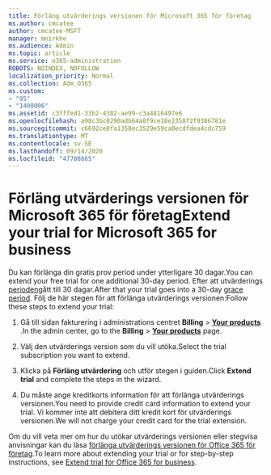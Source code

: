 ```yaml
---
title: Förläng utvärderings versionen för Microsoft 365 för företag
ms.author: cmcatee
author: cmcatee-MSFT
manager: mnirkhe
ms.audience: Admin
ms.topic: article
ms.service: o365-administration
ROBOTS: NOINDEX, NOFOLLOW
localization_priority: Normal
ms.collection: Adm_O365
ms.custom:
- "95"
- "1400006"
ms.assetid: c3fffed1-33b2-4382-ae99-c3a4816497e6
ms.openlocfilehash: a98c3bc0290adb64a8f9ce18e2358f2f9386781e
ms.sourcegitcommit: c6692ce0fa1358ec3529e59ca0ecdfdea4cdc759
ms.translationtype: MT
ms.contentlocale: sv-SE
ms.lasthandoff: 09/14/2020
ms.locfileid: "47708665"
---
```

# <a name="extend-your-trial-for-microsoft-365-for-business"></a><span data-ttu-id="f6d24-102">Förläng utvärderings versionen för Microsoft 365 för företag</span><span class="sxs-lookup"><span data-stu-id="f6d24-102">Extend your trial for Microsoft 365 for business</span></span>

<span data-ttu-id="f6d24-103">Du kan förlänga din gratis prov period under ytterligare 30 dagar.</span><span class="sxs-lookup"><span data-stu-id="f6d24-103">You can extend your free trial for one additional 30-day period.</span></span> <span data-ttu-id="f6d24-104">Efter att utvärderings [perioden](https://docs.microsoft.com/alchemyinsights/grace-period-for-microsoft-365-free-trial)gått till 30 dagar.</span><span class="sxs-lookup"><span data-stu-id="f6d24-104">After that your trial goes into a 30-day [grace period](https://docs.microsoft.com/alchemyinsights/grace-period-for-microsoft-365-free-trial).</span></span> <span data-ttu-id="f6d24-105">Följ de här stegen för att förlänga utvärderings versionen:</span><span class="sxs-lookup"><span data-stu-id="f6d24-105">Follow these steps to extend your trial:</span></span>
  
1. <span data-ttu-id="f6d24-106">Gå till sidan fakturering i administrations centret **Billing** \> **[Your products](https://go.microsoft.com/fwlink/p/?linkid=842054)** .</span><span class="sxs-lookup"><span data-stu-id="f6d24-106">In the admin center, go to the **Billing** \> **[Your products](https://go.microsoft.com/fwlink/p/?linkid=842054)** page.</span></span>

2. <span data-ttu-id="f6d24-107">Välj den utvärderings version som du vill utöka.</span><span class="sxs-lookup"><span data-stu-id="f6d24-107">Select the trial subscription you want to extend.</span></span>

3. <span data-ttu-id="f6d24-108">Klicka på **Förläng utvärdering** och utför stegen i guiden.</span><span class="sxs-lookup"><span data-stu-id="f6d24-108">Click **Extend trial** and complete the steps in the wizard.</span></span>

4. <span data-ttu-id="f6d24-109">Du måste ange kreditkorts information för att förlänga utvärderings versionen.</span><span class="sxs-lookup"><span data-stu-id="f6d24-109">You need to provide credit card information to extend your trial.</span></span> <span data-ttu-id="f6d24-110">Vi kommer inte att debitera ditt kredit kort för utvärderings versionen.</span><span class="sxs-lookup"><span data-stu-id="f6d24-110">We will not charge your credit card for the trial extension.</span></span>

<span data-ttu-id="f6d24-111">Om du vill veta mer om hur du utökar utvärderings versionen eller stegvisa anvisningar kan du läsa [förlänga utvärderings versionen för Office 365 för företag](https://docs.microsoft.com/microsoft-365/commerce/extend-your-trial).</span><span class="sxs-lookup"><span data-stu-id="f6d24-111">To learn more about extending your trial or for step-by-step instructions, see [Extend trial for Office 365 for business](https://docs.microsoft.com/microsoft-365/commerce/extend-your-trial).</span></span>
